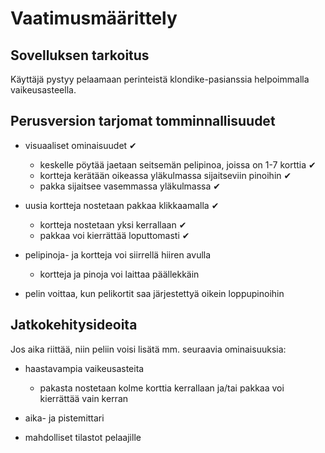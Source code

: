 # **Vaatimusmäärittely**

## **Sovelluksen tarkoitus**

Käyttäjä pystyy pelaamaan perinteistä klondike-pasianssia helpoimmalla vaikeusasteella.

## **Perusversion tarjomat tomminnallisuudet**

- visuaaliset ominaisuudet ✔
  - keskelle pöytää jaetaan seitsemän pelipinoa, joissa on 1-7 korttia ✔
  - kortteja kerätään oikeassa yläkulmassa sijaitseviin pinoihin ✔
  - pakka sijaitsee vasemmassa yläkulmassa  ✔
  
- uusia kortteja nostetaan pakkaa klikkaamalla  ✔
  - kortteja nostetaan yksi kerrallaan  ✔
  - pakkaa voi kierrättää loputtomasti  ✔

- pelipinoja- ja kortteja voi siirrellä hiiren avulla
  - kortteja ja pinoja voi laittaa päällekkäin

- pelin voittaa, kun pelikortit saa järjestettyä oikein loppupinoihin

## **Jatkokehitysideoita**

Jos aika riittää, niin peliin voisi lisätä mm. seuraavia ominaisuuksia:

- haastavampia vaikeusasteita
  - pakasta nostetaan kolme korttia kerrallaan ja/tai pakkaa voi kierrättää vain kerran
  
- aika- ja pistemittari

- mahdolliset tilastot pelaajille
